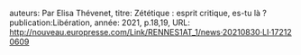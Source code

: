auteurs: Par Elisa Thévenet, 
titre: Zététique : esprit critique, es-tu là ?
publication:Libération, 
année: 2021, 
p.18,19,
URL: http://nouveau.europresse.com/Link/RENNES1AT_1/news·20210830·LI·172120609

